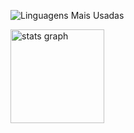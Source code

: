 <img
  align="center"
  src="https://github-readme-stats.vercel.app/api/top-langs/?username=Issayz&theme=dark&hide_border=false&include_all_commits=true&count_private=true&layout=compact"
  alt="Linguagens Mais Usadas" 
  />

  <img src="https://github-readme-stats.vercel.app/api?username=Issayz&hide_title=false&hide_rank=false&show_icons=false&include_all_commits=true&count_private=true&disable_animations=false&theme=dark&locale=en&hide_border=true&order=1" height="150" alt="stats graph"  />
</div>
